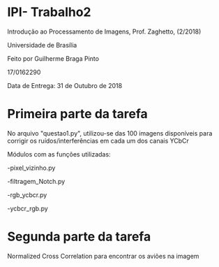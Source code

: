# IPI- Trabalho2

Introdução ao Processamento de Imagens, Prof. Zaghetto, (2/2018)

Universidade de Brasília

Feito por Guilherme Braga Pinto

17/0162290

Data de Entrega: 31 de Outubro de 2018

# Primeira parte da tarefa

No arquivo "questao1.py", utilizou-se das 100 imagens disponíveis para corrigir os ruídos/interferências em cada um dos canais YCbCr


Módulos com as funções utilizadas:

-pixel_vizinho.py

-filtragem_Notch.py

-rgb_ycbcr.py

-ycbcr_rgb.py


# Segunda parte da tarefa

Normalized Cross Correlation para encontrar os aviões na imagem
